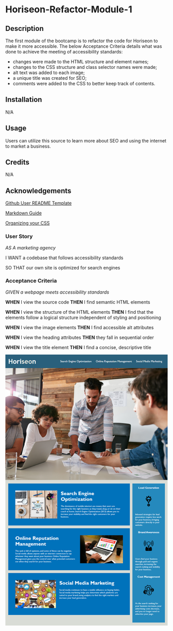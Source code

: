 # Horiseon-Refactor-Module-1

## Description
The first module of the bootcamp is to refactor the code for Horiseon to make it more accessible. The below Acceptance Criteria details what was done to achieve the meeting of accessibility standards: 
- changes were made to the HTML structure and element names; 
- changes to the CSS structure and class selector names were made; 
- alt text was added to each image; 
- a unique title was created for SEO; 
- comments were added to the CSS to better keep track of contents.

## Installation
N/A

## Usage
Users can utilize this source to learn more about SEO and using the internet to market a business.

## Credits
N/A

## Acknowledgements
[Github User README Template](https://github.com/othneildrew/Best-README-Template.git)

[Markdown Guide](https://www.markdownguide.org/cheat-sheet/)

[Organizing your CSS](https://developer.mozilla.org/en-US/docs/Learn/CSS/Building_blocks/Organizing)

### User Story
*AS A marketing agency*

I WANT a codebase that follows accessibility standards

SO THAT our own site is optimized for search engines

### Acceptance Criteria
*GIVEN a webpage meets accessibility standards*

**WHEN** I view the source code
**THEN** I find semantic HTML elements

**WHEN** I view the structure of the HTML elements
**THEN** I find that the elements follow a logical structure independent of styling and positioning

**WHEN** I view the image elements
**THEN** I find accessible alt attributes

**WHEN** I view the heading attributes
**THEN** they fall in sequential order

**WHEN** I view the title element
**THEN** I find a concise, descriptive title

![Image of the Horiseon website homepage](image.png)

